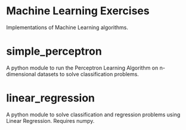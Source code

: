 # Machine Learning Exercises
Implementations of Machine Learning algorithms.


# simple_perceptron
A python module to run the Perceptron Learning Algorithm on n-dimensional datasets to solve classification problems.

# linear_regression
A python module to solve classification and regression problems using Linear Regression. Requires numpy.
